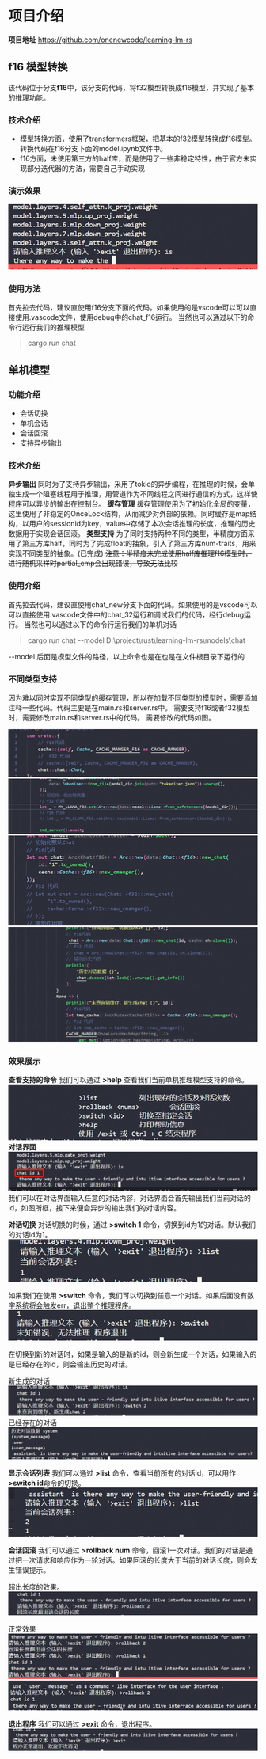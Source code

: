 # 项目介绍
**项目地址**
https://github.com/onenewcode/learning-lm-rs

## f16 模型转换
该代码位于分支**f16**中，该分支的代码，将f32模型转换成f16模型，并实现了基本的推理功能。

### 技术介绍
- 模型转换方面，使用了transformers框架，把基本的f32模型转换成f16模型。转换代码在f16分支下面的model.ipynb文件中。
- f16方面，未使用第三方的half库，而是使用了一些非稳定特性，由于官方未实现部分迭代器的方法，需要自己手动实现

### 演示效果
![alt text](image-9.png)

### 使用方法
首先拉去代码，建议直使用f16分支下面的代码。如果使用的是vscode可以可以直接使用.vascode文件，使用debug中的chat_f16运行。
当然也可以通过以下的命令行运行我们的推理模型
>cargo run chat 


## 单机模型
### 功能介绍
- 会话切换
- 单机会话
- 会话回滚
- 支持异步输出
<!-- - 支持加载半精度模型(由于技术原因，存在部分硬编码，需要手动改) -->

### 技术介绍
**异步输出**
同时为了支持异步输出，采用了tokio的异步编程，在推理的时候，会单独生成一个阻塞线程用于推理，用管道作为不同线程之间进行通信的方式，这样使程序可以异步的输出在控制台。
**缓存管理**
缓存管理使用为了初始化全局的变量，这里使用了非稳定的OnceLock结构，从而减少对外部的依赖。同时缓存是map结构，以用户的sessionid为key，value中存储了本次会话推理的长度，推理的历史数据用于实现会话回滚。
**类型支持**
为了同时支持两种不同的类型，半精度方面采用了第三方库half，同时为了完成float的抽象，引入了第三方库num-traits，用来实现不同类型的抽象。(已完成)
~~注意：半精度未完成使用half库推理f16模型时，进行随机采样时partial_cmp会出现错误，导致无法比较~~
### 使用介绍
首先拉去代码，建议直使用chat_new分支下面的代码。如果使用的是vscode可以可以直接使用.vascode文件中的chat_32运行和调试我们的代码，经行debug运行。
当然也可以通过以下的命令行运行我们的单机对话 
>cargo run chat --model D:\project\rust\learning-lm-rs\models\chat

--model 后面是模型文件的路径，以上命令也是在也是在文件根目录下运行的

### 不同类型支持
因为难以同时实现不同类型的缓存管理，所以在加载不同类型的模型时，需要添加注释一些代码。代码主要是在main.rs和server.rs中。
需要支持f16或者f32模型时，需要修改main.rs和server.rs中的代码。
需要修改的代码如图。

![alt text](image/image-89.png)
![alt text](image/image-90.png)
![alt text](image/image-91.png)
![alt text](image/image-92.png)
### 效果展示
**查看支持的命令**
我们可以通过 **>help** 查看我们当前单机推理模型支持的命令。
![alt text](image/image1.png)
**对话界面**
![alt text](image/image0.png)
我们可以在对话界面输入任意的对话内容，对话界面会首先输出我们当前对话的id，如图所框，接下来便会异步的输出我们的对话内容。

**对话切换**
对话切换的时候，通过 **>switch 1** 命令，切换到id为1的对话。默认我们的对话id为1。
![alt text](image/image.png)

如果我们在使用 **>switch** 命令，我们可以切换到任意一个对话。如果后面没有数字系统将会触发err，退出整个推理程序。
![alt text](image/image-1.png)

在切换到新的对话时，如果是输入的是新的id，则会新生成一个对话，如果输入的是已经存在的id，则会输出历史的对话。

新生成的对话
![alt text](image/image-2.png)
已经存在的对话
![alt text](image/image-3.png)

**显示会话列表**
我们可以通过 **>list** 命令，查看当前所有的对话id，可以用作 **>switch id**命令的切换。
![alt text](image/image-4.png)

**会话回滚**
我们可以通过 **>rollback num** 命令，回滚1一次对话。我们的对话是通过把一次请求和响应作为一轮对话。如果回滚的长度大于当前的对话长度，则会发生错误提示。

超出长度的效果。
![alt text](image/image-5.png)

正常效果
![alt text](image/image-6.png)
![alt text](image/image-7.png)

**退出程序**
我们可以通过 **>exit** 命令，退出程序。
![alt text](image/image-8.png)

